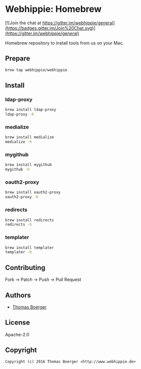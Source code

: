 # Webhippie: Homebrew

[![Join the chat at https://gitter.im/webhippie/general](https://badges.gitter.im/Join%20Chat.svg)](https://gitter.im/webhippie/general)

Homebrew repository to install tools from us on your Mac.


## Prepare

```bash
brew tap webhippie/webhippie
```


## Install

### ldap-proxy

```bash
brew install ldap-proxy
ldap-proxy -h
```

### medialize

```bash
brew install medialize
medialize -h
```

### mygithub

```bash
brew install mygithub
mygithub -h
```

### oauth2-proxy

```bash
brew install oauth2-proxy
oauth2-proxy -h
```

### redirects

```bash
brew install redirects
redirects -h
```

### templater

```bash
brew install templater
templater -h
```


## Contributing

Fork -> Patch -> Push -> Pull Request


## Authors

* [Thomas Boerger](https://github.com/tboerger)


## License

Apache-2.0


## Copyright

```
Copyright (c) 2016 Thomas Boerger <http://www.webhippie.de>
```
